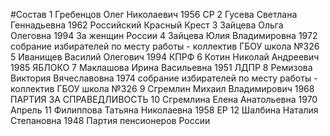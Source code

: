 #Состав
1 Гребенцов Олег Николаевич 1956 СР
2 Гусева Светлана Геннадьевна 1962 Российский Красный Крест
3 Зайцева Ольга Олеговна 1994 За женщин России
4 Зайцева Юлия Владимировна 1972 собрание избирателей по месту работы - коллектив ГБОУ школа №326
5 Иванищев Василий Олегович 1994 КПРФ
6 Котин Николай Андреевич 1985 ЯБЛОКО
7 Маклашова Ирина Васильевна 1951 ЛДПР
8 Ремизова Виктория Вячеславовна 1974 собрание избирателей по месту работы - коллектив ГБОУ школа №326
9 Сгремлин Михаил Владимирович 1968 ПАРТИЯ ЗА СПРАВЕДЛИВОСТЬ
10 Сгремлина Елена Анатольевна 1970 Апрель
11 Филиппова Татьяна Николаевна 1958 ЕР
12 Шалбина Наталия Степановна 1948 Партия пенсионеров России
